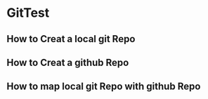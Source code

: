 # GitTest
## How to Creat a local git Repo
## How to Creat a github Repo
## How to map local git Repo with github Repo
